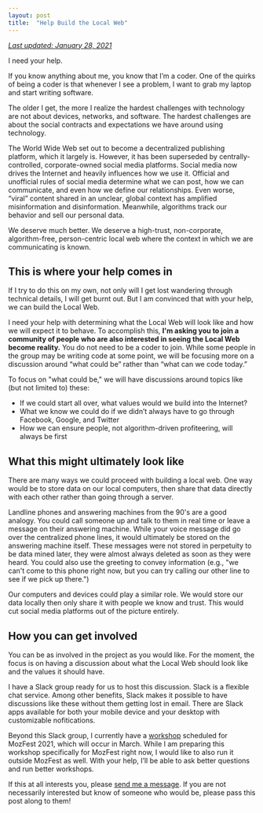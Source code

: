 ```yaml
---
layout: post
title:  "Help Build the Local Web"
---
```


_[Last updated: January 28, 2021](https://github.com/jlleblanc/blog.jlleblanc.com/blob/gh-pages/_posts/2020-12-29-help-build-the-local-web.md)_

I need your help.

If you know anything about me, you know that I’m a coder. One of the quirks of being a coder is that whenever I see a problem, I want to grab my laptop and start writing software.

The older I get, the more I realize the hardest challenges with technology are not about devices, networks, and software. The hardest challenges are about the social contracts and expectations we have around using technology.

The World Wide Web set out to become a decentralized publishing platform, which it largely is. However, it has been superseded by centrally-controlled, corporate-owned social media platforms. Social media now drives the Internet and heavily influences how we use it. Official and unofficial rules of social media determine what we can post, how we can communicate, and even how we define our relationships. Even worse, “viral” content shared in an unclear, global context has amplified misinformation and disinformation. Meanwhile, algorithms track our behavior and sell our personal data.

We deserve much better. We deserve a high-trust, non-corporate, algorithm-free, person-centric local web where the context in which we are communicating is known.
## This is where your help comes in
If I try to do this on my own, not only will I get lost wandering through technical details, I will get burnt out. But I am convinced that with your help, we can build the Local Web.

I need your help with determining what the Local Web will look like and how we will expect it to behave. To accomplish this, **I'm asking you to join a community of people who are also interested in seeing the Local Web become reality.** You do not need to be a coder to join. While some people in the group may be writing code at some point, we will be focusing more on a discussion around “what could be” rather than “what can we code today.”

To focus on "what could be," we will have discussions around topics like (but not limited to) these:

* If we could start all over, what values would we build into the Internet?
* What we know we could do if we didn’t always have to go through Facebook, Google, and Twitter
* How we can ensure people, not algorithm-driven profiteering, will always be first

## What this might ultimately look like
There are many ways we could proceed with building a local web. One way would be to store data on our local computers, then share that data directly with each other rather than going through a server.

Landline phones and answering machines from the 90's are a good analogy. You could call someone up and talk to them in real time or leave a message on their answering machine. While your voice message did go over the centralized phone lines, it would ultimately be stored on the answering machine itself. These messages were not stored in perpetuity to be data mined later, they were almost always deleted as soon as they were heard. You could also use the greeting to convey information (e.g., "we can't come to this phone right now, but you can try calling our other line to see if we pick up there.")

Our computers and devices could play a similar role. We would store our data locally then only share it with people we know and trust. This would cut social media platforms out of the picture entirely.

## How you can get involved
You can be as involved in the project as you would like. For the moment, the focus is on having a discussion about what the Local Web should look like and the values it should have. 

I have a Slack group ready for us to host this discussion. Slack is a flexible chat service. Among other benefits, Slack makes it possible to have discussions like these without them getting lost in email. There are Slack apps available for both your mobile device and your desktop with customizable nofitications.

Beyond this Slack group, I currently have a [workshop](https://pretalx.com/mozfest-2021/talk/review/NP89FKFXVEJCBELGV7CU8VVRZL7FKHLU) scheduled for MozFest 2021, which will occur in March. While I am preparing this workshop specifically for MozFest right now, I would like to also run it outside MozFest as well. With your help, I’ll be able to ask better questions and run better workshops.

If this at all interests you, please [send me a message](mailto:contact@jlleblanc.com?subject=Interested%20in%20building%20the%20Local%20Web). If you are not necessarily interested but know of someone who would be, please pass this post along to them!
